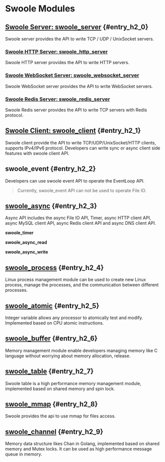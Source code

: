 # Swoole Modules

## [Swoole Server: swoole\_server](/modules/swoole-server.md) {#entry_h2_0}

Swoole server provides the API to write TCP / UDP / UnixSocket servers.

### [Swoole HTTP Server: swoole\_http\_server](/modules/swoole-http-server.md)

Swoole HTTP server provides the API to write HTTP servers.

### [Swoole WebSocket Server: swoole\_websocket\_server](/modules/swoole-websocket-server.md)

Swoole WebSocket server provides the API to write WebSocket servers.

### [Swoole Redis Server: swoole\_redis\_server](/modules/swoole-redis-server.md)

Swoole Redis server provides the API to write TCP servers with Redis protocol.

## [Swoole Client: swoole\_client](/modules/swoole-client.md) {#entry_h2_1}

Swoole client provide the API to write TCP/UDP/UnixSocket/HTTP clients, supports IPv4/IPv6 protocol. Developers can write sync or async client side features with swoole client API.

## swoole\_event {#entry_h2_2}

Developers can use swoole event API to operate the EventLoop API.

> Currently, swoole\_event API can not be used to operate File IO.

## [swoole\_async](/modules/swoole-async-io.md) {#entry_h2_3}

Async API includes the async File IO API, Timer, async HTTP client API, async MySQL client API,  async Redis client API and async DNS client API.

**swoole\_timer**

**swoole\_async\_read**

**swoole\_async\_write**

## [swoole\_process](/modules/swoole-process.md) {#entry_h2_4}

Linux process management module can be used to create new Linux process, manage the processes, and the communication between different processes.

## [swoole\_atomic](/modules/swoole-atomic.md) {#entry_h2_5}

Integer variable allows any processor to atomically test and modify. Implemented based on CPU atomic instructions.

## [swoole\_buffer](/modules/swoole-buffer.md) {#entry_h2_6}

Memory management module enable developers managing memory like C language without worrying about memory allocation, release.

## [swoole\_table](/modules/swoole-table.md) {#entry_h2_7}

Swoole table is a high performance memory management module, implemented based on shared memory and spin lock.

## [swoole\_mmap](/modules/swoole-mmap.md) {#entry_h2_8}

Swoole provides the api to use mmap for files access.

## [swoole\_channel](/modules/swoole-channel.md) {#entry_h2_9}

Memory data structure likes Chan in Golang, implemented based on shared memory and Mutex locks. It can be used as high performance message queue in memory. 


